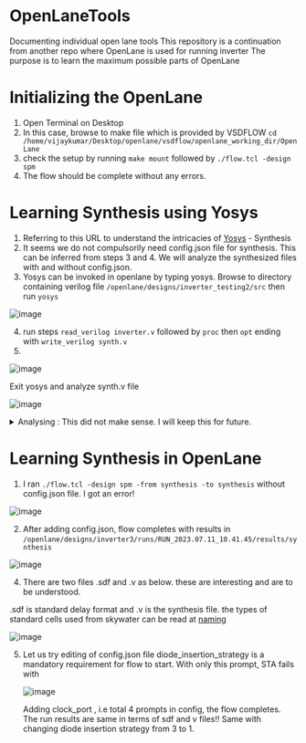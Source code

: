 # OpenLaneTools
Documenting individual open lane tools
This repository is a continuation from another repo where OpenLane is used for running inverter
The purpose is to learn the maximum possible parts of OpenLane
# Initializing the OpenLane
 1. Open Terminal on Desktop
 2. In this case, browse to make file which is provided by VSDFLOW ```cd /home/vijaykumar/Desktop/openlane/vsdflow/openlane_working_dir/OpenLane ```
 3. check the setup by running ```make mount``` followed by ```./flow.tcl -design spm```
 4. The flow should be complete without any errors.

# Learning Synthesis using Yosys
1. Referring to this URL to understand the intricacies of [Yosys](https://yosyshq.readthedocs.io/projects/yosys/en/latest/CHAPTER_Approach.html#chapter-approach) - Synthesis
2. It seems we do not compulsorily need config.json file for synthesis. This can be inferred from steps 3 and 4. We will analyze the synthesized files with and without config.json.
3. Yosys can be invoked in openlane by typing yosys. Browse to directory containing verilog file ```/openlane/designs/inverter_testing2/src```
   then run ```yosys```
   
![image](https://github.com/vjkr/OpenLaneTools/assets/16399079/8838e909-e668-4a30-a826-1caf1dbab28c)

4. run steps ```read_verilog inverter.v``` followed by ```proc``` then ```opt``` ending with ```write_verilog synth.v```
5. 
![image](https://github.com/vjkr/OpenLaneTools/assets/16399079/c3c0d719-4c90-4c0e-b1b9-ccb59778fcf3)

Exit yosys and analyze synth.v file

![image](https://github.com/vjkr/OpenLaneTools/assets/16399079/947c3825-8f26-4b3b-915c-fda50159628a)

<details>
 <summary> Analysing : This did not make sense. I will keep this for future.</summary>

6. Check with json file, whether there is any differnece.  It is evident that yosys has generated exact same files for both the conditions. Hence config.json is not related to yosys. Care should be taken that yosys maybe different than synthesis part in Openlane.
7. Next we will analyze by writing different modelling style. Following is the conclusion

![image](https://github.com/vjkr/OpenLaneTools/assets/16399079/d3c90e12-06f0-49f0-bd52-32121b4439de)

Somehow we ended with same synthesis! 
I had forgot techmap step. But putting techmap part didnt make any difference
I will keep this pending for now.
</details>

# Learning Synthesis in OpenLane
1. I ran ```./flow.tcl -design spm -from synthesis -to synthesis``` without config.json file. I got an error!

![image](https://github.com/vjkr/OpenLaneTools/assets/16399079/af58817d-b23c-4eb5-ab77-43d958f3e65e)

 2. After adding config.json, flow completes with results in ```/openlane/designs/inverter3/runs/RUN_2023.07.11_10.41.45/results/synthesis```

![image](https://github.com/vjkr/OpenLaneTools/assets/16399079/9c3b589f-415e-4cbd-894a-ee30e37d18b0)


 4. There are two files .sdf and .v as below. these are interesting and are to be understood.

.sdf is standard delay format and .v is the synthesis file. the types of standard cells used from skywater can be read at [naming](https://skywater-pdk.readthedocs.io/en/main/contents/libraries.html#third-party-provided-io-and-periphery-libraries) 

![image](https://github.com/vjkr/OpenLaneTools/assets/16399079/d7c4513f-e672-4e30-ac13-1fbb16a3724d)

5. Let us try editing of config.json file
   diode_insertion_strategy is a mandatory requirement for flow to start.
   With only this prompt, STA fails with

   ![image](https://github.com/vjkr/OpenLaneTools/assets/16399079/b168a38d-4a2d-497f-b37e-2c47eaa5767b)

   Adding clock_port , i.e total 4 prompts in config, the flow completes. The run results are same in terms of sdf and v files!!
   Same with changing diode insertion strategy from 3 to 1.

    
